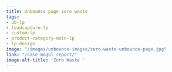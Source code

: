 ```yaml
---
title: Unbounce page zero waste
tags:
- ub-lp
- leadcapture-lp
- custom-lp
- product-category-main-lp
- lp-design
image: "/images/unbounce-images/zero-waste-unbounce-page.jpg"
link: "/case-mogul-report/"
image-alt-title: 'Zero Waste '
---
```


